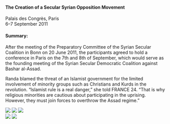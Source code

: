 <h4>The Creation of a Secular Syrian Opposition Movement</h4>

Palais des Congrès, Paris<br>
6–7 September 2011

<h4>Summary:</h4>	

After the meeting of the Preparatory Committee of the Syrian Secular Coalition in Bonn on 20 June 2011, the participants agreed to hold a conference in Paris on the 7th and 8th of September, which would serve as the founding meeting of the Syrian Secular Democratic Coalition against Bashar al-Assad.

Randa blamed the threat of an Islamist government for the limited involvement of minority groups such as Christians and Kurds in the revolution. “Islamist rule is a real danger,” she told FRANCE 24. “That is why religious minorities are cautious about participating in the uprising. However, they must join forces to overthrow the Assad regime.”

![](176.JPG)
![](177.JPG)
![](178.JPG)	
![](179.JPG)
![](181.JPG)
<p></p>

